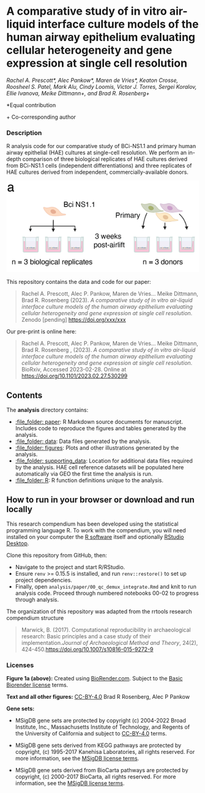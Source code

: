# A comparative study of in vitro air-liquid interface culture models of the human airway epithelium evaluating cellular heterogeneity and gene expression at single cell resolution

*Rachel A. Prescott\*, Alec Pankow\*, Maren de Vries\*, Keaton Crosse, Roosheel S. Patel, Mark Alu, Cindy Loomis, Victor J. Torres, Sergei Koralov, Ellie Ivanova, Meike Dittmann\+, and Brad R. Rosenberg\+*

\*Equal contribution 

\+ Co-corresponding author

### Description 

R analysis code for our comparative study of BCi-NS1.1 and primary human airway epithelial (HAE) cultures at single-cell resolution. 
We perform an in-depth comparison of three biological replicates of HAE cultures derived from BCi-NS1.1 cells (independent differentiations) 
and three replicates of HAE cultures derived from independent, commercially-available donors.

<img src="src/prescott_figure1a.png" style="text-align:center;width:600px">

This repository contains the data and code for our paper:

> Rachel A. Prescott, Alec P. Pankow, Maren de Vries... Meike Dittmann, Brad R. Rosenberg (2023). _A comparative study of in vitro air-liquid interface culture models of the human airway epithelium evaluating cellular heterogeneity and gene expression at single cell resolution_. Zenodo [pending] <https://doi.org/xxx/xxx>

Our pre-print is online here:

> Rachel A. Prescott, Alec P. Pankow, Maren de Vries... Meike Dittmann, Brad R. Rosenberg , (2023). _A comparative study of in vitro air-liquid interface culture models of the human airway epithelium evaluating cellular heterogeneity and gene expression at single cell resolution_. BioRxiv, Accessed 2023-02-28. Online at <https://doi.org/10.1101/2023.02.27.530299>

## Contents

The **analysis** directory contains:

  - [:file\_folder: paper](/analysis/paper): R Markdown source documents
    for manuscript. Includes code to reproduce the figures and tables
    generated by the analysis.
  - [:file\_folder: data](/analysis/data): Data files generated by the analysis.
  - [:file\_folder: figures](/analysis/figures): Plots and other
    illustrations generated by the analysis.
  - [:file\_folder: supporting_data](/analysis/supporting_data):
    Location for additional data files required by the analysis. HAE cell reference datasets will be populated here automatically via GEO the first time the analysis is run.
  - [:file\_folder: R](/R):
    R function definitions unique to the analysis.

## How to run in your browser or download and run locally

This research compendium has been developed using the statistical programming
language R. To work with the compendium, you will need
installed on your computer the [R software](https://cloud.r-project.org/)
itself and optionally [RStudio Desktop](https://rstudio.com/products/rstudio/download/).

Clone this repository from GitHub, then:
- Navigate to the project and start R/RStudio.
- Ensure `renv` >= 0.15.5 is installed, and run `renv::restore()` to set up project dependencies. 
- Finally, open `analysis/paper/00_qc_demux_integrate.Rmd` and knit to run analysis code. Proceed through numbered notebooks 00-02 to progress through analysis.

The organization of this repository was adapted from the rrtools
research compendium structure

> Marwick, B. (2017). Computational reproducibility in archaeological
> research: Basic principles and a case study of their
> implementation.*Journal of Archaeological Method and Theory*, 24(2),
> 424-450.<https://doi.org/10.1007/s10816-015-9272-9>

### Licenses

**Figure 1a (above):** Created using [BioRender.com](https://www.biorender.com/). Subject to 
the [Basic Biorender license](https://biorender.com/basic-license/) terms. 

**Text and all other figures:**  [CC-BY-4.0](http://creativecommons.org/licenses/by/4.0/) Brad R Rosenberg, Alec P Pankow

**Gene sets:**

- MSigDB gene sets are protected by copyright (c) 2004-2022 Broad Institute, Inc., Massachusetts Institute of Technology, and Regents of the University of California and subject to [CC-BY-4.0](http://creativecommons.org/licenses/by/4.0/) terms.

- MSigDB gene sets derived from KEGG pathways are protected by copyright, (c) 1995-2017 Kanehisa Laboratories, all rights reserved. For more information, see the [MSigDB license terms](http://www.gsea-msigdb.org/gsea/msigdb_license_terms.jsp).

- MSigDB gene sets derived from BioCarta pathways are protected by copyright, (c) 2000-2017 BioCarta, all rights reserved. For more information, see the [MSigDB license terms](http://www.gsea-msigdb.org/gsea/msigdb_license_terms.jsp).
